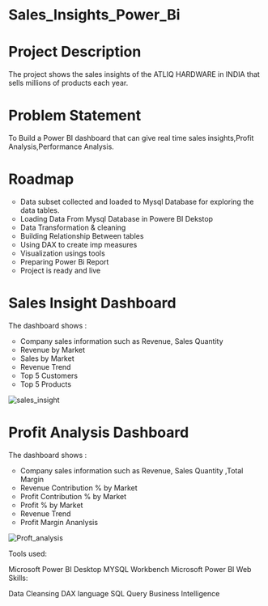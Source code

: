 # Sales_Insights_Power_Bi

# Project Description
The project shows the sales insights of the ATLIQ HARDWARE in INDIA that sells millions of products each year. 

# Problem Statement
To Build a Power BI dashboard that can give real time sales insights,Profit Analysis,Performance Analysis.

# Roadmap
<ul style="list-style-type:circle;">
  <li>Data subset collected and loaded to Mysql Database for exploring the data tables.</li>
  <li>Loading Data From Mysql Database in Powere BI Dekstop</li>
  <li>Data Transformation & cleaning</li>
	<li>Building Relationship Between tables</li>
	<li>Using DAX to create imp measures</li>
	<li>Visualization usings tools</li>
	<li>Preparing Power Bi Report</li>
	<li>Project is ready and live</li>
</ul>

# Sales Insight Dashboard

The dashboard shows :
<ul style="list-style-type:circle;">
<li>Company sales information such as Revenue, Sales Quantity</li>
<li>Revenue by Market </li>
<li>Sales by Market </li>
<li>Revenue Trend</li>
<li>Top 5 Customers</li>
<li>Top 5 Products</li>
</ul>

![sales_insight](https://user-images.githubusercontent.com/80893000/210171832-c1bab719-940d-4028-b46d-8544412c0d0e.jpg)

# Profit Analysis Dashboard

The dashboard shows :
<ul style="list-style-type:circle;">
<li>Company sales information such as Revenue, Sales Quantity ,Total Margin </li>
<li>Revenue Contribution % by Market </li>
<li>Profit Contribution % by Market  </li>
<li>Profit % by Market</li>
<li>Revenue Trend</li>
<li> Profit Margin Ananlysis</li>
</ul>


![Proft_analysis](https://user-images.githubusercontent.com/80893000/210171747-85a7d441-7b1d-44c0-b0df-c51807fe95f6.jpg)








Tools used:

Microsoft Power BI Desktop
MYSQL Workbench
Microsoft Power BI Web
Skills:

Data Cleansing
DAX language
SQL Query
Business Intelligence
